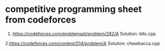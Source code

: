 # competitive programming sheet from codeforces

1. https://codeforces.com/problemset/problem/282/A
Solution: bits.cpp

2.https://codeforces.com/contest/514/problem/A
Solution: chewbacca.cpp
